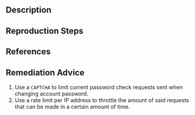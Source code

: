 ## Description


## Reproduction Steps


## References


## Remediation Advice

1. Use a `CAPTCHA` to limit current password check requests sent when changing account password.
2. Use a rate limit per IP address to throttle the amount of said requests that can be made in a certain amount of time.
